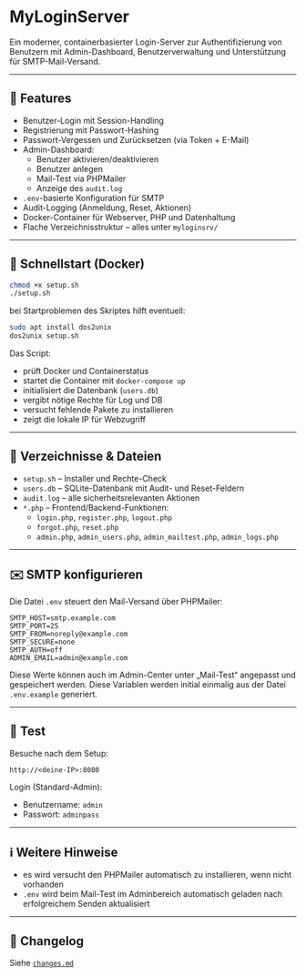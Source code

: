 # MyLoginServer

Ein moderner, containerbasierter Login-Server zur Authentifizierung von Benutzern mit Admin-Dashboard, Benutzerverwaltung und Unterstützung für SMTP-Mail-Versand.

---

## 🚀 Features

- Benutzer-Login mit Session-Handling
- Registrierung mit Passwort-Hashing
- Passwort-Vergessen und Zurücksetzen (via Token + E-Mail)
- Admin-Dashboard:
  - Benutzer aktivieren/deaktivieren
  - Benutzer anlegen
  - Mail-Test via PHPMailer
  - Anzeige des `audit.log`
- `.env`-basierte Konfiguration für SMTP
- Audit-Logging (Anmeldung, Reset, Aktionen)
- Docker-Container für Webserver, PHP und Datenhaltung
- Flache Verzeichnisstruktur – alles unter `myloginsrv/`

---

## 🐳 Schnellstart (Docker)

```bash
chmod +x setup.sh
./setup.sh
```

bei Startproblemen des Skriptes hilft eventuell:

```bash
sudo apt install dos2unix
dos2unix setup.sh
```

Das Script:

- prüft Docker und Containerstatus
- startet die Container mit `docker-compose up`
- initialisiert die Datenbank (`users.db`)
- vergibt nötige Rechte für Log und DB
- versucht fehlende Pakete zu installieren
- zeigt die lokale IP für Webzugriff

---

## 📁 Verzeichnisse & Dateien

- `setup.sh` – Installer und Rechte-Check
- `users.db` – SQLite-Datenbank mit Audit- und Reset-Feldern
- `audit.log` – alle sicherheitsrelevanten Aktionen
- `*.php` – Frontend/Backend-Funktionen:
  - `login.php`, `register.php`, `logout.php`
  - `forgot.php`, `reset.php`
  - `admin.php`, `admin_users.php`, `admin_mailtest.php`, `admin_logs.php`

---

## ✉️ SMTP konfigurieren

Die Datei `.env` steuert den Mail-Versand über PHPMailer:

```env
SMTP_HOST=smtp.example.com
SMTP_PORT=25
SMTP_FROM=noreply@example.com
SMTP_SECURE=none
SMTP_AUTH=off
ADMIN_EMAIL=admin@example.com
```

Diese Werte können auch im Admin-Center unter „Mail-Test“ angepasst und gespeichert werden.
Diese Variablen werden initial einmalig aus der Datei `.env.example` generiert.

---

## 🧪 Test

Besuche nach dem Setup:

```
http://<deine-IP>:8080
```

Login (Standard-Admin):
- Benutzername: `admin`
- Passwort: `adminpass`

---

## ℹ️ Weitere Hinweise

- es wird versucht den PHPMailer automatisch zu installieren, wenn nicht vorhanden
- `.env` wird beim Mail-Test im Adminbereich automatisch geladen nach erfolgreichem Senden aktualisiert

---

## 📄 Changelog

Siehe [`changes.md`](./changes.md)

